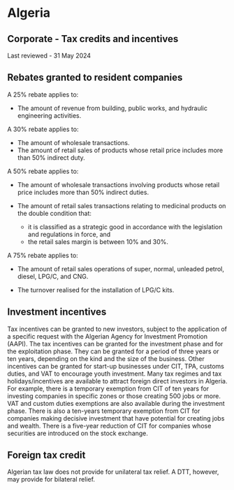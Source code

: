 # Algeria
## Corporate - Tax credits and incentives
Last reviewed - 31 May 2024
## Rebates granted to resident companies
A 25% rebate applies to:
  * The amount of revenue from building, public works, and hydraulic engineering activities.


A 30% rebate applies to:
  * The amount of wholesale transactions.
  * The amount of retail sales of products whose retail price includes more than 50% indirect duty.


A 50% rebate applies to:
  * The amount of wholesale transactions involving products whose retail price includes more than 50% indirect duties.


  * The amount of retail sales transactions relating to medicinal products on the double condition that: 
    * it is classified as a strategic good in accordance with the legislation and regulations in force, and
    * the retail sales margin is between 10% and 30%.


A 75% rebate applies to:
  * The amount of retail sales operations of super, normal, unleaded petrol, diesel, LPG/C, and CNG.


  * The turnover realised for the installation of LPG/C kits.


## Investment incentives
Tax incentives can be granted to new investors, subject to the application of a specific request with the Algerian Agency for Investment Promotion (AAPI). The tax incentives can be granted for the investment phase and for the exploitation phase. They can be granted for a period of three years or ten years, depending on the kind and the size of the business.
Other incentives can be granted for start-up businesses under CIT, TPA, customs duties, and VAT to encourage youth investment.
Many tax regimes and tax holidays/incentives are available to attract foreign direct investors in Algeria. For example, there is a temporary exemption from CIT of ten years for investing companies in specific zones or those creating 500 jobs or more. VAT and custom duties exemptions are also available during the investment phase.
There is also a ten-years temporary exemption from CIT for companies making decisive investment that have potential for creating jobs and wealth.
There is a five-year reduction of CIT for companies whose securities are introduced on the stock exchange.
## Foreign tax credit
Algerian tax law does not provide for unilateral tax relief. A DTT, however, may provide for bilateral relief.
